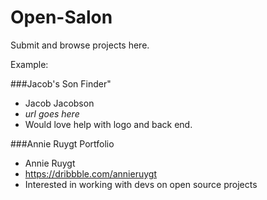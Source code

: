 # Open-Salon
Submit and browse projects here.

Example:

###Jacob's Son Finder"
- Jacob Jacobson
- _url goes here_
- Would love help with logo and back end.

###Annie Ruygt Portfolio
- Annie Ruygt
- https://dribbble.com/annieruygt
- Interested in working with devs on open source projects
